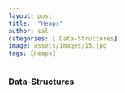 ```yaml
---
layout: post
title:  "Heaps"
author: sal
categories: [ Data-Structures]
image: assets/images/15.jpg
tags: [Heaps]
---
```

### Data-Structures
